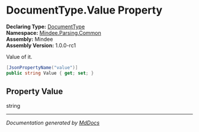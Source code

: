 ﻿<!--  
  <auto-generated>   
    The contents of this file were generated by a tool.  
    Changes to this file may be list if the file is regenerated  
  </auto-generated>   
-->

# DocumentType.Value Property

**Declaring Type:** [DocumentType](../index.md)  
**Namespace:** [Mindee.Parsing.Common](../../index.md)  
**Assembly:** Mindee  
**Assembly Version:** 1.0.0\-rc1

Value of it.

```csharp
[JsonPropertyName("value")]
public string Value { get; set; }
```

## Property Value

string

___

*Documentation generated by [MdDocs](https://github.com/ap0llo/mddocs)*
